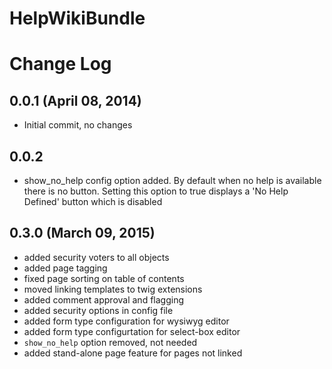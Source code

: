 HelpWikiBundle
==============

# Change Log

## 0.0.1 (April 08, 2014)

* Initial commit, no changes

## 0.0.2

* show_no_help config option added.  By default when no help is available there is no button.  Setting this option to true displays a 'No Help Defined' button which is disabled

## 0.3.0 (March 09, 2015)

* added security voters to all objects
* added page tagging
* fixed page sorting on table of contents
* moved linking templates to twig extensions
* added comment approval and flagging
* added security options in config file
* added form type configuration for wysiwyg editor
* added form type configurtation for select-box editor
* `show_no_help` option removed, not needed
* added stand-alone page feature for pages not linked